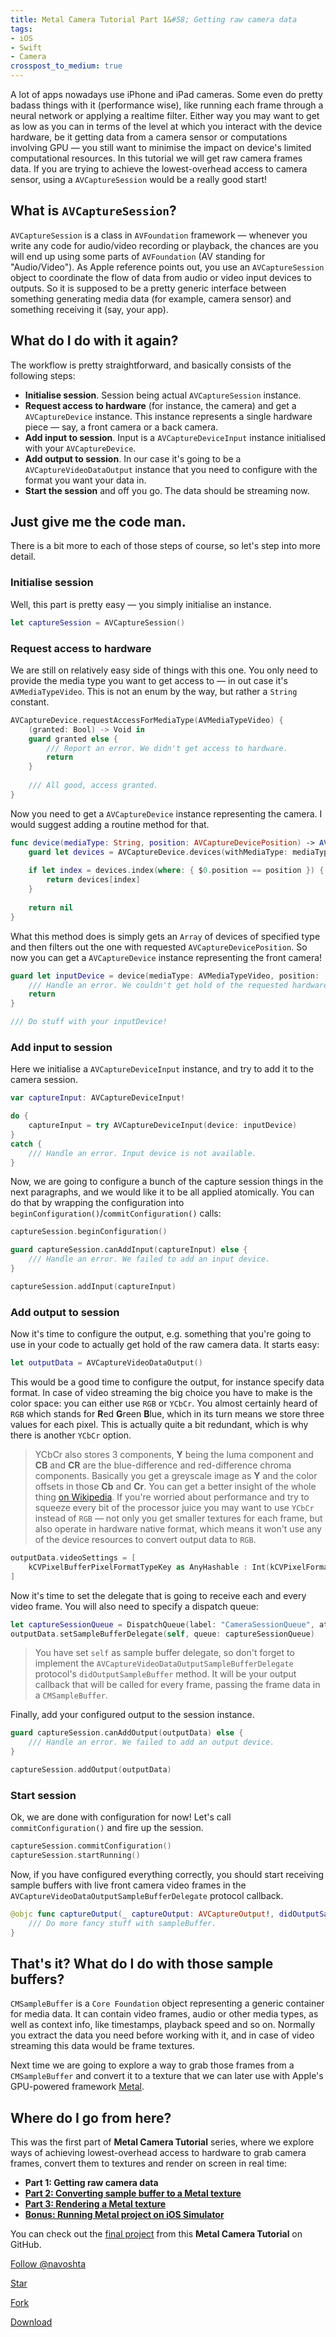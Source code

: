 ```yaml
---
title: Metal Camera Tutorial Part 1&#58; Getting raw camera data
tags:
- iOS
- Swift
- Camera
crosspost_to_medium: true
---
```

A lot of apps nowadays use iPhone and iPad cameras. Some even do pretty badass things with it (performance wise), like running each frame through a neural network or applying a realtime filter. Either way you may want to get as low as you can in terms of the level at which you interact with the device  hardware, be it getting data from a camera sensor or computations involving GPU — you still want to minimise the impact on device's limited computational resources.<!--more--> In this tutorial we will get raw camera frames data. If you are trying to achieve the lowest-overhead access to camera sensor, using a `AVCaptureSession` would be a really good start!

## What is `AVCaptureSession`?

`AVCaptureSession` is a class in `AVFoundation` framework — whenever you write any code for audio/video recording or playback, the chances are you will end up using some parts of `AVFoundation` (AV standing for "Audio/Video"). As Apple reference points out, you use an `AVCaptureSession` object to coordinate the flow of data from audio or video input devices to outputs. So it is supposed to be a pretty generic interface between something generating media data (for example, camera sensor) and something receiving it (say, your app).

## What do I do with it again?

The workflow is pretty straightforward, and basically consists of the following steps:

* **Initialise session**. Session being actual `AVCaptureSession` instance.
* **Request access to hardware** (for instance, the camera) and get a `AVCaptureDevice` instance. This instance represents a single hardware piece — say, a front camera or a back camera.
* **Add input to session**. Input is a `AVCaptureDeviceInput` instance initialised with your `AVCaptureDevice`.
* **Add output to session**. In our case it's going to be a `AVCaptureVideoDataOutput` instance that you need to configure with the format you want your data in.
* **Start the session** and off you go. The data should be streaming now.

## Just give me the code man.

There is a bit more to each of those steps of course, so let's step into more detail.

### Initialise session

Well, this part is pretty easy — you simply initialise an instance.

```swift
let captureSession = AVCaptureSession()
```

### Request access to hardware

We are still on relatively easy side of things with this one. You only need to provide the media type you want to get access to — in out case it's `AVMediaTypeVideo`. This is not an enum by the way, but rather a `String` constant.

```swift
AVCaptureDevice.requestAccessForMediaType(AVMediaTypeVideo) {
    (granted: Bool) -> Void in
    guard granted else {
        /// Report an error. We didn't get access to hardware.
        return
    }
	
    /// All good, access granted.
}
```

Now you need to get a `AVCaptureDevice` instance representing the camera. I would suggest adding a routine method for that.

```swift
func device(mediaType: String, position: AVCaptureDevicePosition) -> AVCaptureDevice? {
    guard let devices = AVCaptureDevice.devices(withMediaType: mediaType) as? [AVCaptureDevice] else { return nil }
    
    if let index = devices.index(where: { $0.position == position }) {
        return devices[index]
    }
    
    return nil
}
```

What this method does is simply gets an `Array` of devices of specified type and then filters out the one with requested `AVCaptureDevicePosition`. So now you can get a `AVCaptureDevice` instance representing the front camera!

```swift
guard let inputDevice = device(mediaType: AVMediaTypeVideo, position: .front) else { 
	/// Handle an error. We couldn't get hold of the requested hardware.
	return 
}

/// Do stuff with your inputDevice!
```

### Add input to session

Here we initialise a `AVCaptureDeviceInput` instance, and try to add it to the camera session.

```swift
var captureInput: AVCaptureDeviceInput!

do {
    captureInput = try AVCaptureDeviceInput(device: inputDevice)
}
catch {
    /// Handle an error. Input device is not available.
}
```

Now, we are going to configure a bunch of the capture session things in the next paragraphs, and we would like it to be all applied atomically. You can do that by wrapping the configuration into `beginConfiguration()`/`commitConfiguration()` calls:

```swift
captureSession.beginConfiguration()

guard captureSession.canAddInput(captureInput) else {
    /// Handle an error. We failed to add an input device.
}

captureSession.addInput(captureInput)
```

### Add output to session

Now it's time to configure the output, e.g. something that you're going to use in your code to actually get hold of the raw camera data. It starts easy:


```swift
let outputData = AVCaptureVideoDataOutput()
```

This would be a good time to configure the output, for instance specify data format. In case of video streaming the big choice you have to make is the color space: you can either use `RGB` or `YCbCr`. You almost certainly heard of `RGB` which stands for **R**ed **G**reen **B**lue, which in its turn means we store three values for each pixel. This is actually quite a bit redundant, which is why there is another `YCbCr` option. 

> YCbCr also stores 3 components, **Y** being the luma component and **CB** and **CR** are the blue-difference and red-difference chroma components. Basically you get a greyscale image as **Y** and the color offsets in those **Cb** and **Cr**. You can get a better insight of the whole thing <a target="_blank" href="https://en.wikipedia.org/wiki/YCbCr">on Wikipedia</a>. 
If you're worried about performance and try to squeeze every bit of the processor juice you may want to use `YCbCr` instead of `RGB` — not only you get smaller textures for each frame, but also operate in hardware native format, which means it won't use any of the device resources to convert output data to `RGB`.

```swift
outputData.videoSettings = [
    kCVPixelBufferPixelFormatTypeKey as AnyHashable : Int(kCVPixelFormatType_420YpCbCr8BiPlanarVideoRange)
]
```

Now it's time to set the delegate that is going to receive each and every video frame. You will also need to specify a dispatch queue:

```swift
let captureSessionQueue = DispatchQueue(label: "CameraSessionQueue", attributes: [])
outputData.setSampleBufferDelegate(self, queue: captureSessionQueue)
```

> You have set `self` as sample buffer delegate, so don't forget to implement the `AVCaptureVideoDataOutputSampleBufferDelegate` protocol's `didOutputSampleBuffer` method. It will be your output callback that will be called for every frame, passing the frame data in a `CMSampleBuffer`.

Finally, add your configured output to the session instance.

```swift
guard captureSession.canAddOutput(outputData) else {
    /// Handle an error. We failed to add an output device.
}

captureSession.addOutput(outputData)
```

### Start session

Ok, we are done with configuration for now! Let's call `commitConfiguration()` and fire up the session.

```swift
captureSession.commitConfiguration()
captureSession.startRunning()
```
Now, if you have configured everything correctly, you should start receiving sample buffers with live front camera video frames in the `AVCaptureVideoDataOutputSampleBufferDelegate` protocol callback. 


```swift
@objc func captureOutput(_ captureOutput: AVCaptureOutput!, didOutputSampleBuffer sampleBuffer: CMSampleBuffer!, from connection: AVCaptureConnection!) {
	/// Do more fancy stuff with sampleBuffer.
}
```

## That's it? What do I do with those sample buffers?

`CMSampleBuffer` is a `Core Foundation` object representing a generic container for media data. It can contain video frames, audio or other media types, as well as context info, like timestamps, playback speed and so on. Normally you extract the data you need before working with it, and in case of video streaming this data would be frame textures. 

Next time we are going to explore a way to grab those frames from a `CMSampleBuffer` and convert it to a texture that we can later use with Apple's GPU-powered framework <a target="_blank" href="https://developer.apple.com/metal/">Metal</a>.

## Where do I go from here?

This was the first part of **Metal Camera Tutorial** series, where we explore ways of achieving lowest-overhead access to hardware to grab camera frames, convert them to textures and render on screen in real time:

* **Part 1: Getting raw camera data**
* <a target="_blank" href="/metal-camera-part-2-metal-texture">**Part 2: Converting sample buffer to a Metal texture**</a>
* <a target="_blank" href="/metal-camera-part-3-render-shader">**Part 3: Rendering a Metal texture**</a>
* <a target="_blank" href="/metal-camera-bonus-running-simulator">**Bonus: Running Metal project on iOS Simulator**</a>

You can check out the <a target="_blank" href="https://github.com/navoshta/MetalRenderCamera">final project</a> from this **Metal Camera Tutorial** on GitHub.

<!-- Place this tag where you want the button to render. -->
<a class="github-button" href="https://github.com/navoshta" data-style="mega" data-count-href="/navoshta/followers" data-count-api="/users/navoshta#followers" data-count-aria-label="# followers on GitHub" aria-label="Follow @navoshta on GitHub">Follow @navoshta</a>
<!-- Place this tag where you want the button to render. -->
<a class="github-button" href="https://github.com/navoshta/MetalRenderCamera" data-icon="octicon-star" data-style="mega" data-count-href="/navoshta/MetalRenderCamera/stargazers" data-count-api="/repos/navoshta/MetalRenderCamera#stargazers_count" data-count-aria-label="# stargazers on GitHub" aria-label="Star navoshta/MetalRenderCamera on GitHub">Star</a>
<!-- Place this tag where you want the button to render. -->
<a class="github-button" href="https://github.com/navoshta/MetalRenderCamera/fork" data-icon="octicon-repo-forked" data-style="mega" data-count-href="/navoshta/MetalRenderCamera/network" data-count-api="/repos/navoshta/MetalRenderCamera#forks_count" data-count-aria-label="# forks on GitHub" aria-label="Fork navoshta/MetalRenderCamera on GitHub">Fork</a>
<!-- Place this tag where you want the button to render. -->
<a class="github-button" href="https://github.com/navoshta/MetalRenderCamera/archive/master.zip" data-icon="octicon-cloud-download" data-style="mega" aria-label="Download navoshta/MetalRenderCamera on GitHub">Download</a>

<!-- Place this tag in your head or just before your close body tag. -->
<script async defer src="https://buttons.github.io/buttons.js"></script>
